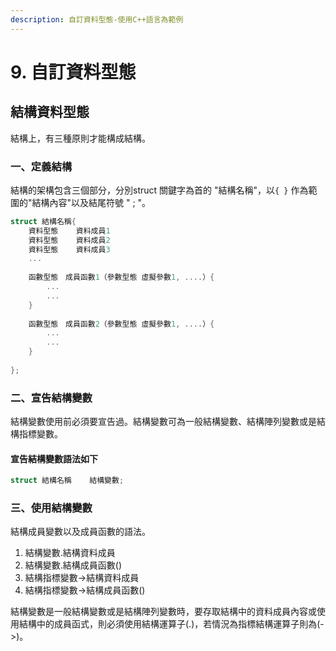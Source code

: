 ```yaml
---
description: 自訂資料型態-使用C++語言為範例
---
```


# 9. 自訂資料型態

## 結構資料型態

結構上，有三種原則才能構成結構。

### 一、定義結構

結構的架構包含三個部分，分別struct  關鍵字為首的  "結構名稱"，以`{ }` 作為範圍的"結構內容"以及結尾符號 " ; "。

```cpp
struct 結構名稱{
    資料型態    資料成員1
    資料型態    資料成員2
    資料型態    資料成員3
    ...
    
    函數型態　成員函數1（參數型態 虛擬參數1, ....）{
        ...
        ...
    }
    
    函數型態　成員函數2（參數型態 虛擬參數1, ....）{
        ...
        ...
    }
    
};
```

### 二、宣告結構變數

結構變數使用前必須要宣告過。結構變數可為一般結構變數、結構陣列變數或是結構指標變數。

#### 宣告結構變數語法如下

```cpp
struct 結構名稱    結構變數;
```

### 三、使用結構變數

結構成員變數以及成員函數的語法。

1. 結構變數.結構資料成員
2. 結構變數.結構成員函數\(\)
3. 結構指標變數-&gt;結構資料成員
4. 結構指標變數-&gt;結構成員函數\(\)

結構變數是一般結構變數或是結構陣列變數時，要存取結構中的資料成員內容或使用結構中的成員函式，則必須使用結構運算子\(.\)，若情況為指標結構運算子則為\(-&gt;\)。

